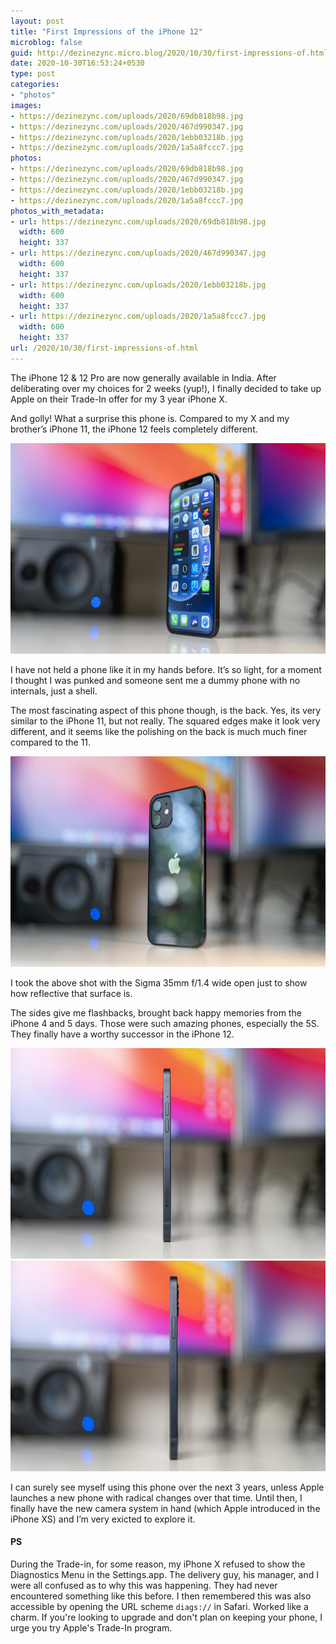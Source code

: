 ```yaml
---
layout: post
title: "First Impressions of the iPhone 12"
microblog: false
guid: http://dezinezync.micro.blog/2020/10/30/first-impressions-of.html
date: 2020-10-30T16:53:24+0530
type: post
categories:
- "photos"
images:
- https://dezinezync.com/uploads/2020/69db818b98.jpg
- https://dezinezync.com/uploads/2020/467d990347.jpg
- https://dezinezync.com/uploads/2020/1ebb03218b.jpg
- https://dezinezync.com/uploads/2020/1a5a8fccc7.jpg
photos:
- https://dezinezync.com/uploads/2020/69db818b98.jpg
- https://dezinezync.com/uploads/2020/467d990347.jpg
- https://dezinezync.com/uploads/2020/1ebb03218b.jpg
- https://dezinezync.com/uploads/2020/1a5a8fccc7.jpg
photos_with_metadata:
- url: https://dezinezync.com/uploads/2020/69db818b98.jpg
  width: 600
  height: 337
- url: https://dezinezync.com/uploads/2020/467d990347.jpg
  width: 600
  height: 337
- url: https://dezinezync.com/uploads/2020/1ebb03218b.jpg
  width: 600
  height: 337
- url: https://dezinezync.com/uploads/2020/1a5a8fccc7.jpg
  width: 600
  height: 337
url: /2020/10/30/first-impressions-of.html
---
```

<p>The iPhone 12 &amp; 12 Pro are now generally available in India. After deliberating over my choices for 2 weeks (yup!), I finally decided to take up Apple on their Trade-In offer for my 3 year iPhone X. </p>
<p>And golly! What a surprise this phone is. Compared to my X and my brother’s iPhone 11, the iPhone 12 feels completely different. </p>
<p><img src="/uploads/2020/69db818b98.jpg" alt="iPhone 12 Black - Front" width="600" height="337" /></p>
<p>I have not held a phone like it in my hands before. It’s so light, for a moment I thought I was punked and someone sent me a dummy phone with no internals, just a shell.</p>
<p>The most fascinating aspect of this phone though, is the back. Yes, its very similar to the iPhone 11, but not really. The squared edges make it look very different, and it seems like the polishing on the back is much much finer compared to the 11.</p>
<p><img src="/uploads/2020/467d990347.jpg" alt="iPhone 12 Black - Rear" width="600" height="337" /></p>
<p>I took the above shot with the Sigma 35mm f/1.4 wide open just to show how reflective that surface is.</p>
<p>The sides give me flashbacks, brought back happy memories from the iPhone 4 and 5 days. Those were such amazing phones, especially the 5S. They finally have a worthy successor in the iPhone 12.</p>
<p><img src="/uploads/2020/1ebb03218b.jpg" alt="iPhone 12 Black - Left" width="600" height="337" /> <img src="/uploads/2020/1a5a8fccc7.jpg" alt="iPhone 12 Black - Right" width="600" height="337" /></p>
<p>I can surely see myself using this phone over the next 3 years, unless Apple launches a new phone with radical changes over that time. Until then, I finally have the new camera system in hand (which Apple introduced in the iPhone XS) and I’m very exicted to explore it.</p>
<h4>PS</h4>
<p>During the Trade-in, for some reason, my iPhone X refused to show the Diagnostics Menu in the Settings.app. The delivery guy, his manager, and I were all confused as to why this was happening. They had never encountered something like this before. I then remembered this was also accessible by opening the URL scheme <code>diags://</code> in Safari. Worked like a charm. If you're looking to upgrade and don't plan on keeping your phone, I urge you try Apple's Trade-In program.</p>
